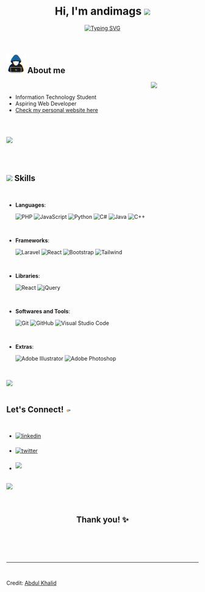 
<h1 align="center"><b>Hi, I'm andimags </b><img src="https://media.giphy.com/media/hvRJCLFzcasrR4ia7z/giphy.gif" width="35"></h1>
<!--  -->
<p align="center">
<a href="https://git.io/typing-svg"><img src="https://readme-typing-svg.demolab.com?font=Fira+Code&pause=1000&color=00E97A&center=true&random=false&width=435&lines=Information+Technology+Student;Full+Stack+Developer+Intern;Aspiring+Backend+Developer" alt="Typing SVG" /></a>
</p>


<br>



	
## <picture><img src = "https://github.com/0xAbdulKhalid/0xAbdulKhalid/raw/main/assets/mdImages/about_me.gif" width = 50px></picture> **About me**

<picture> <img align="right" src="https://media4.giphy.com/media/TALEyDTerIxdUh9L1s/giphy.gif?cid=ecf05e477055itahiveenc5n8c91v3ru8efuvoimfix2gm1o&ep=v1_gifs_related&rid=giphy.gif&ct=s" width = 125px></picture>

<br>

- Information Technology Student
- Aspiring Web Developer
- [Check my personal website here](https://andimags.github.io/personal-website/)

<br><br>

<img src="https://user-images.githubusercontent.com/73097560/115834477-dbab4500-a447-11eb-908a-139a6edaec5c.gif">

<br><br>

## <img src="https://media2.giphy.com/media/QssGEmpkyEOhBCb7e1/giphy.gif?cid=ecf05e47a0n3gi1bfqntqmob8g9aid1oyj2wr3ds3mg700bl&rid=giphy.gif" width ="25"><b> Skills</b>
<br>

<p align="center">

- **Languages**:
  
    ![PHP](https://img.shields.io/badge/PHP-777BB4?style=for-the-badge&logo=php&logoColor=white)
    ![JavaScript](https://img.shields.io/badge/JavaScript%20-%23F7DF1E.svg?style=for-the-badge&logo=javascript&logoColor=black)
    ![Python](https://img.shields.io/badge/Python-14354C?style=for-the-badge&logo=python&logoColor=white)
    ![C#](https://img.shields.io/badge/C%23-239120?style=for-the-badge&logo=c-sharp&logoColor=white)
    ![Java](https://img.shields.io/badge/Java-ED8B00?style=for-the-badge&logo=openjdk&logoColor=white)
    ![C++](https://img.shields.io/badge/C++%20-%2300599C.svg?style=for-the-badge&logo=c%2B%2B&logoColor=white)

<br>

- **Frameworks**:

   ![Laravel](https://img.shields.io/badge/Laravel-FF2D20?style=for-the-badge&logo=laravel&logoColor=white)
   ![React](https://img.shields.io/badge/React-20232A?style=for-the-badge&logo=react&logoColor=61DAFB)
   ![Bootstrap](https://img.shields.io/badge/Bootstrap-563D7C?style=for-the-badge&logo=bootstrap&logoColor=white)
   ![Tailwind](https://img.shields.io/badge/Tailwind_CSS-38B2AC?style=for-the-badge&logo=tailwind-css&logoColor=white)

<br>

- **Libraries**:

   ![React](https://img.shields.io/badge/React-20232A?style=for-the-badge&logo=react&logoColor=61DAFB)
   ![jQuery](https://img.shields.io/badge/jQuery-0769AD?style=for-the-badge&logo=jquery&logoColor=white)

<br>

- **Softwares and Tools**:

    ![Git](https://img.shields.io/badge/git-%23F05033.svg?style=for-the-badge&logo=git&logoColor=white)
    ![GitHub](https://img.shields.io/badge/github-%23121011.svg?style=for-the-badge&logo=github&logoColor=white)
    ![Visual Studio Code](https://img.shields.io/badge/Visual%20Studio%20Code-0078d7.svg?style=for-the-badge&logo=visual-studio-code&logoColor=white)

<br>

- **Extras**:

    ![Adobe Illustrator](https://img.shields.io/badge/Adobe%20Illustrator-FF9A00?style=for-the-badge&logo=adobe%20illustrator&logoColor=white)
    ![Adobe Photoshop](https://img.shields.io/badge/Adobe%20Photoshop-31A8FF?style=for-the-badge&logo=Adobe%20Photoshop&logoColor=black)   


</p>

<br>
<br>

<img src="https://user-images.githubusercontent.com/73097560/115834477-dbab4500-a447-11eb-908a-139a6edaec5c.gif">

<br>
<br>

## <b> Let's Connect!</b><img src="https://github.com/0xAbdulKhalid/0xAbdulKhalid/raw/main/assets/mdImages/handshake.gif" width ="25">
<br>
<div align='left'>

<ul>

<li>
<a href="https://linkedin.com/in/andimagsumbol" target="_blank">
<img src="https://img.shields.io/badge/linkedin:  andimagsumbol-%2300acee.svg?color=405DE6&style=for-the-badge&logo=linkedin&logoColor=white" alt=linkedin style="margin-bottom: 5px;"/>
</a>
</li>

<br>

<li>
<a href="https://twitter.com/andimags" target="_blank">
<img src="https://img.shields.io/badge/twitter:  andimags-%2300acee.svg?color=1DA1F2&style=for-the-badge&logo=twitter&logoColor=white" alt=twitter style="margin-bottom: 5px;"/>
</a>
</li>

<br>

<li>
<a href="mailto:andimagsumbol@gmail.com" target="_blank">
<img src="https://img.shields.io/badge/gmail:  andimags-%23EA4335.svg?style=for-the-badge&logo=gmail&logoColor=white" t=mail style="margin-bottom: 5px;" />
</a>
</li>
	
</ul>
</div>

<br>
<img src="https://user-images.githubusercontent.com/73097560/115834477-dbab4500-a447-11eb-908a-139a6edaec5c.gif">
<br>
<br>
<br>

<div align='center'>

## <b>Thank you! ✨</b>

</div>
<br>
<br>
<br>
<br>

---

<br>

Credit: [Abdul Khalid](https://github.com/0xabdulkhalid)
